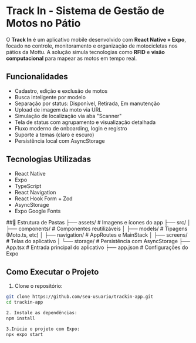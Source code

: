 # Track In - Sistema de Gestão de Motos no Pátio

O **Track In** é um aplicativo mobile desenvolvido com **React Native + Expo**, focado no controle, monitoramento e organização de motocicletas nos pátios da Mottu. A solução simula tecnologias como **RFID** e **visão computacional** para mapear as motos em tempo real.

## Funcionalidades

- Cadastro, edição e exclusão de motos
- Busca inteligente por modelo
- Separação por status: Disponível, Retirada, Em manutenção
- Upload de imagem da moto via URL
- Simulação de localização via aba "Scanner"
- Tela de status com agrupamento e visualização detalhada
- Fluxo moderno de onboarding, login e registro
- Suporte a temas (claro e escuro)
- Persistência local com AsyncStorage

## Tecnologias Utilizadas

- React Native
- Expo
- TypeScript
- React Navigation
- React Hook Form + Zod
- AsyncStorage
- Expo Google Fonts

##📁 Estrutura de Pastas
├── assets/               # Imagens e ícones do app
├── src/
│   ├── components/       # Componentes reutilizáveis
│   ├── models/           # Tipagens (Moto.ts, etc)
│   ├── navigation/       # AppRoutes e MainStack
│   ├── screens/          # Telas do aplicativo
│   └── storage/          # Persistência com AsyncStorage
├── App.tsx               # Entrada principal do aplicativo
├── app.json              # Configurações do Expo

## Como Executar o Projeto

1. Clone o repositório:

```bash
git clone https://github.com/seu-usuario/trackin-app.git
cd trackin-app

2. Instale as dependências:
npm install

3.Inicie o projeto com Expo:
npx expo start



